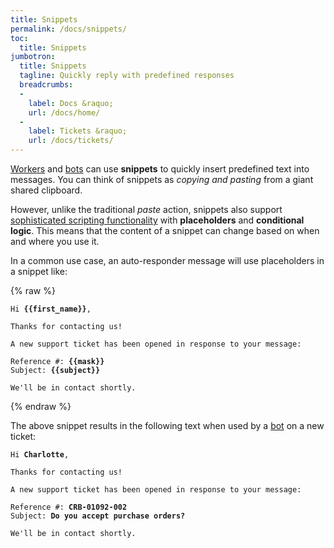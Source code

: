 ```yaml
---
title: Snippets
permalink: /docs/snippets/
toc:
  title: Snippets
jumbotron:
  title: Snippets
  tagline: Quickly reply with predefined responses
  breadcrumbs:
  -
    label: Docs &raquo;
    url: /docs/home/
  -
    label: Tickets &raquo;
    url: /docs/tickets/
---
```


[Workers](/docs/workers/) and [bots](/docs/bots) can use **snippets** to quickly insert predefined text into messages. You can think of snippets as _copying and pasting_ from a giant shared clipboard.

However, unlike the traditional _paste_ action, snippets also support [sophisticated scripting functionality](/docs/bots/scripting/) with **placeholders** and **conditional logic**.  This means that the content of a snippet can change based on when and where you use it.

In a common use case, an auto-responder message will use placeholders in a snippet like:

{% raw %}
<pre>
<code class="language-twig">Hi <b>{{first_name}}</b>,

Thanks for contacting us!

A new support ticket has been opened in response to your message:

Reference #: <b>{{mask}}</b>
Subject: <b>{{subject}}</b>

We'll be in contact shortly.</code>
</pre>
{% endraw %}

The above snippet results in the following text when used by a [bot](/docs/bots/) on a new ticket:

<pre>
<code class="language-text">Hi <b>Charlotte</b>,

Thanks for contacting us!

A new support ticket has been opened in response to your message:

Reference #: <b>CRB-01092-002</b>
Subject: <b>Do you accept purchase orders?</b>

We'll be in contact shortly.</code>
</pre>